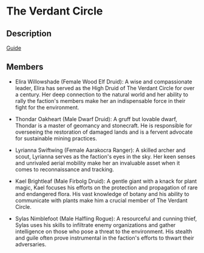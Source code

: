 # The Verdant Circle

## Description

[Guide](/regions/south/factions/verdant-circle.md)

## Members

- Elira Willowshade (Female Wood Elf Druid): A wise and compassionate leader, Elira has served as the High Druid of The Verdant Circle for over a century. Her deep connection to the natural world and her ability to rally the faction's members make her an indispensable force in their fight for the environment.

- Thondar Oakheart (Male Dwarf Druid): A gruff but lovable dwarf, Thondar is a master of geomancy and stonecraft. He is responsible for overseeing the restoration of damaged lands and is a fervent advocate for sustainable mining practices.

- Lyrianna Swiftwing (Female Aarakocra Ranger): A skilled archer and scout, Lyrianna serves as the faction's eyes in the sky. Her keen senses and unrivaled aerial mobility make her an invaluable asset when it comes to reconnaissance and tracking.

- Kael Brightleaf (Male Firbolg Druid): A gentle giant with a knack for plant magic, Kael focuses his efforts on the protection and propagation of rare and endangered flora. His vast knowledge of botany and his ability to communicate with plants make him a crucial member of The Verdant Circle.

- Sylas Nimblefoot (Male Halfling Rogue): A resourceful and cunning thief, Sylas uses his skills to infiltrate enemy organizations and gather intelligence on those who pose a threat to the environment. His stealth and guile often prove instrumental in the faction's efforts to thwart their adversaries.
